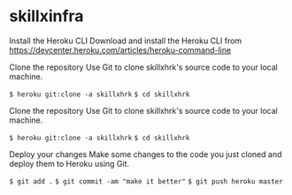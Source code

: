 # skillxinfra

Install the Heroku CLI
Download and install the Heroku CLI from https://devcenter.heroku.com/articles/heroku-command-line


Clone the repository
Use Git to clone skillxhrk's source code to your local machine.

`$ heroku git:clone -a skillxhrk`
`$ cd skillxhrk`

Clone the repository
Use Git to clone skillxhrk's source code to your local machine.

`$ heroku git:clone -a skillxhrk`
`$ cd skillxhrk`

Deploy your changes
Make some changes to the code you just cloned and deploy them to Heroku using Git.

`$ git add .`
`$ git commit -am "make it better"`
`$ git push heroku master`
